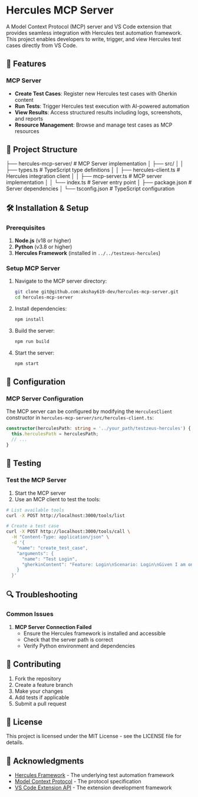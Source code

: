 # Hercules MCP Server 

A Model Context Protocol (MCP) server and VS Code extension that provides seamless integration with Hercules test automation framework. This project enables developers to write, trigger, and view Hercules test cases directly from VS Code.

## 🚀 Features

### MCP Server
- **Create Test Cases**: Register new Hercules test cases with Gherkin content
- **Run Tests**: Trigger Hercules test execution with AI-powered automation
- **View Results**: Access structured results including logs, screenshots, and reports
- **Resource Management**: Browse and manage test cases as MCP resources


## 📁 Project Structure

├── hercules-mcp-server/           # MCP Server implementation
│   ├── src/
│   │   ├── types.ts      # TypeScript type definitions
│   │   ├── hercules-client.ts  # Hercules integration client
│   │   ├── mcp-server.ts # MCP server implementation
│   │   └── index.ts      # Server entry point
│   ├── package.json      # Server dependencies
│   └── tsconfig.json     # TypeScript configuration




## 🛠️ Installation & Setup

### Prerequisites

1. **Node.js** (v18 or higher)
2. **Python** (v3.8 or higher)
3. **Hercules Framework** (installed in `../../testzeus-hercules`)

### Setup MCP Server

1. Navigate to the MCP server directory:
   ```bash
   git clone git@github.com:akshay619-dev/hercules-mcp-server.git
   cd hercules-mcp-server
   ```

2. Install dependencies:
   ```bash
   npm install
   ```

3. Build the server:
   ```bash
   npm run build
   ```

4. Start the server:
   ```bash
   npm start
   ```


## 🔧 Configuration

### MCP Server Configuration

The MCP server can be configured by modifying the `HerculesClient` constructor in `hercules-mcp-server/src/hercules-client.ts`:

```typescript
constructor(herculesPath: string = '../your_path/testzeus-hercules') {
  this.herculesPath = herculesPath;
  // ...
}
```


## 🧪 Testing

### Test the MCP Server

1. Start the MCP server
2. Use an MCP client to test the tools:

```bash
# List available tools
curl -X POST http://localhost:3000/tools/list

# Create a test case
curl -X POST http://localhost:3000/tools/call \
  -H "Content-Type: application/json" \
  -d '{
    "name": "create_test_case",
    "arguments": {
      "name": "Test Login",
      "gherkinContent": "Feature: Login\nScenario: Login\nGiven I am on login page"
    }
  }'
```

## 🔍 Troubleshooting

### Common Issues

1. **MCP Server Connection Failed**
   - Ensure the Hercules framework is installed and accessible
   - Check that the server path is correct
   - Verify Python environment and dependencies


## 🤝 Contributing

1. Fork the repository
2. Create a feature branch
3. Make your changes
4. Add tests if applicable
5. Submit a pull request

## 📄 License

This project is licensed under the MIT License - see the LICENSE file for details.

## 🙏 Acknowledgments

- [Hercules Framework](https://github.com/test-zeus-ai/testzeus-hercules) - The underlying test automation framework
- [Model Context Protocol](https://modelcontextprotocol.io/) - The protocol specification
- [VS Code Extension API](https://code.visualstudio.com/api) - The extension development framework  